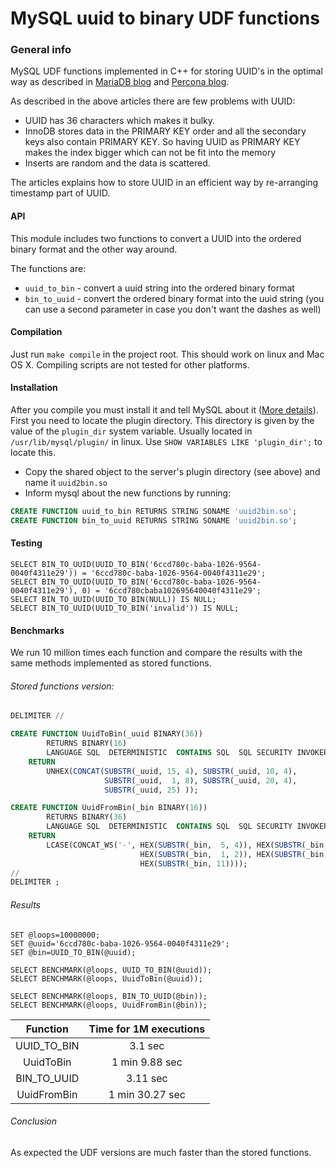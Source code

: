 # MySQL uuid to binary UDF functions

### General info

MySQL UDF functions implemented in C++ for storing UUID's in the optimal way as described in [MariaDB blog][1] and [Percona blog][2].

As described in the above articles there are few problems with UUID:

- UUID has 36 characters which makes it bulky.
- InnoDB stores data in the PRIMARY KEY order and all the secondary keys also contain PRIMARY KEY. So having UUID as PRIMARY KEY makes the index bigger which can not be fit into the memory
- Inserts are random and the data is scattered.

The articles explains how to store UUID in an efficient way by re-arranging timestamp part of UUID.

#### API

This module includes two functions to convert a UUID into the ordered binary format and the other way around.

The functions are:
- `uuid_to_bin` - convert a uuid string into the ordered binary format
- `bin_to_uuid` - convert the ordered binary format into the uuid string  (you can use a second parameter in case you don't want the dashes as well)

#### Compilation

Just run `make compile` in the project root. This should work on linux and Mac OS X. Compiling scripts are not
tested for other platforms.

#### Installation

After you compile you must install it and tell MySQL about it ([More details][3]).
First you need to locate the plugin directory. This directory is given by the value of the `plugin_dir` system variable.
Usually located in `/usr/lib/mysql/plugin/` in linux. Use `SHOW VARIABLES LIKE 'plugin_dir';` to locate this.

- Copy the shared object to the server's plugin directory (see above) and name it `uuid2bin.so`
- Inform mysql about the new functions by running:

```sql
CREATE FUNCTION uuid_to_bin RETURNS STRING SONAME 'uuid2bin.so';
CREATE FUNCTION bin_to_uuid RETURNS STRING SONAME 'uuid2bin.so';
```

#### Testing

```
SELECT BIN_TO_UUID(UUID_TO_BIN('6ccd780c-baba-1026-9564-0040f4311e29')) = '6ccd780c-baba-1026-9564-0040f4311e29';
SELECT BIN_TO_UUID(UUID_TO_BIN('6ccd780c-baba-1026-9564-0040f4311e29'), 0) = '6ccd780cbaba102695640040f4311e29';
SELECT BIN_TO_UUID(UUID_TO_BIN(NULL)) IS NULL;
SELECT BIN_TO_UUID(UUID_TO_BIN('invalid')) IS NULL;
```

#### Benchmarks

We run 10 million times each function and compare the results with the same methods implemented as stored functions.

###### Stored functions version:

```sql
DELIMITER //

CREATE FUNCTION UuidToBin(_uuid BINARY(36))
        RETURNS BINARY(16)
        LANGUAGE SQL  DETERMINISTIC  CONTAINS SQL  SQL SECURITY INVOKER
    RETURN
        UNHEX(CONCAT(SUBSTR(_uuid, 15, 4), SUBSTR(_uuid, 10, 4),
                     SUBSTR(_uuid,  1, 8), SUBSTR(_uuid, 20, 4),
                     SUBSTR(_uuid, 25) ));

CREATE FUNCTION UuidFromBin(_bin BINARY(16))
        RETURNS BINARY(36)
        LANGUAGE SQL  DETERMINISTIC  CONTAINS SQL  SQL SECURITY INVOKER
    RETURN
        LCASE(CONCAT_WS('-', HEX(SUBSTR(_bin,  5, 4)), HEX(SUBSTR(_bin,  3, 2)),
                             HEX(SUBSTR(_bin,  1, 2)), HEX(SUBSTR(_bin,  9, 2)),
                             HEX(SUBSTR(_bin, 11))));
//
DELIMITER ;
```

###### Results

```
SET @loops=10000000;
SET @uuid='6ccd780c-baba-1026-9564-0040f4311e29';
SET @bin=UUID_TO_BIN(@uuid);

SELECT BENCHMARK(@loops, UUID_TO_BIN(@uuid));
SELECT BENCHMARK(@loops, UuidToBin(@uuid));

SELECT BENCHMARK(@loops, BIN_TO_UUID(@bin));
SELECT BENCHMARK(@loops, UuidFromBin(@bin));

```

|Function            | Time for 1M executions
|:------------------:|:-------------------------:|
| UUID_TO_BIN        | 3.1 sec 			         |
| UuidToBin          | 1 min 9.88 sec            |
| BIN_TO_UUID        | 3.11 sec                  |
| UuidFromBin        | 1 min 30.27 sec           |

###### Conclusion

As expected the UDF versions are much faster than the stored functions.


[1]:https://mariadb.com/kb/en/library/guiduuid-performance/
[2]:https://www.percona.com/blog/2014/12/19/store-uuid-optimized-way/
[3]:http://dev.mysql.com/doc/refman/5.7/en/udf-compiling.html
